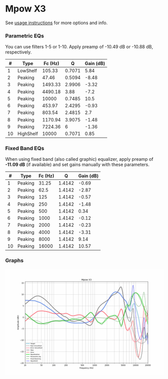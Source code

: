 # Mpow X3
See [usage instructions](https://github.com/jaakkopasanen/AutoEq#usage) for more options and info.

### Parametric EQs
You can use filters 1-5 or 1-10. Apply preamp of -10.49 dB or -10.88 dB, respectively.

|   # | Type      |   Fc (Hz) |      Q |   Gain (dB) |
|-----|-----------|-----------|--------|-------------|
|   1 | LowShelf  |    105.33 | 0.7071 |        5.84 |
|   2 | Peaking   |     47.46 | 0.5094 |       -8.48 |
|   3 | Peaking   |   1493.33 | 2.9906 |       -3.32 |
|   4 | Peaking   |   4490.18 | 3.88   |       -7.2  |
|   5 | Peaking   |  10000    | 0.7485 |       10.5  |
|   6 | Peaking   |    453.97 | 2.4295 |       -0.93 |
|   7 | Peaking   |    803.54 | 2.4815 |        2.7  |
|   8 | Peaking   |   1170.94 | 3.9075 |       -1.48 |
|   9 | Peaking   |   7224.36 | 6      |       -1.36 |
|  10 | HighShelf |  10000    | 0.7071 |        0.85 |

### Fixed Band EQs
When using fixed band (also called graphic) equalizer, apply preamp of **-11.09 dB** (if available) and set gains manually with these parameters.

|   # | Type    |   Fc (Hz) |      Q |   Gain (dB) |
|-----|---------|-----------|--------|-------------|
|   1 | Peaking |     31.25 | 1.4142 |       -0.69 |
|   2 | Peaking |     62.5  | 1.4142 |       -2.87 |
|   3 | Peaking |    125    | 1.4142 |       -0.57 |
|   4 | Peaking |    250    | 1.4142 |       -1.48 |
|   5 | Peaking |    500    | 1.4142 |        0.34 |
|   6 | Peaking |   1000    | 1.4142 |       -0.12 |
|   7 | Peaking |   2000    | 1.4142 |       -0.23 |
|   8 | Peaking |   4000    | 1.4142 |       -3.31 |
|   9 | Peaking |   8000    | 1.4142 |        9.14 |
|  10 | Peaking |  16000    | 1.4142 |       10.57 |

### Graphs
![](./Mpow%20X3.png)
